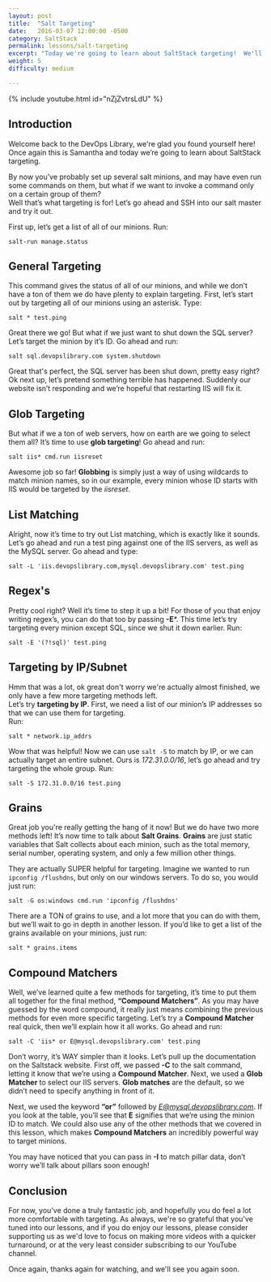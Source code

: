 ```yaml
---
layout: post
title:  "Salt Targeting"
date:   2016-03-07 12:00:00 -0500
category: SaltStack
permalink: lessons/salt-targeting
excerpt: "Today we're going to learn about SaltStack targeting!  We'll cover general, glob, list, regex, and compound matchers, let's go ahead and get started!"
weight: 5
difficulty: medium

---
```

{% include youtube.html id="nZjZvtrsLdU" %}

Introduction
------------
Welcome back to the DevOps Library, we're glad you found yourself here!  Once again this is Samantha and today we’re going to learn about SaltStack targeting.  

By now you’ve probably set up several salt minions, and may have even run some commands on them, but what if we want to invoke a command only on a certain group of them?  
Well that’s what targeting is for!  Let’s go ahead and SSH into our salt master and try it out.  

First up, let’s get a list of all of our minions.  Run:

`salt-run manage.status`

General Targeting
-----------------
This command gives the status of all of our minions, and while we don’t have a ton of them we do have plenty to explain targeting.
First, let’s start out by targeting all of our minions using an asterisk.  Type:

`salt * test.ping`

Great there we go!  But what if we just want to shut down the SQL server?  Let’s target the minion by it’s ID.  Go ahead and run:  

`salt sql.devopslibrary.com system.shutdown`

Great that's perfect, the SQL server has been shut down, pretty easy right?  Ok next up, let’s pretend something terrible has happened.  Suddenly our website isn’t responding and we’re hopeful that restarting IIS will fix it.

Glob Targeting
--------------
But what if we a ton of web servers, how on earth are we going to select them all?  It’s time to use **glob targeting**!  Go ahead and run:

`salt iis* cmd.run iisreset`

Awesome job so far!  **Globbing** is simply just a way of using wildcards to match minion names, so in our example, every minion whose ID starts with IIS would be targeted by the *iisreset*.

List Matching
-------------
Alright, now it’s time to try out List matching, which is exactly like it sounds.  Let’s go ahead and run a test ping against one of the IIS servers, as well as the MySQL server.
Go ahead and type:

`salt -L 'iis.devopslibrary.com,mysql.devopslibrary.com' test.ping`

Regex's
-------
Pretty cool right?  Well it’s time to step it up a bit!  For those of you that enjoy writing regex’s, you can do that too by passing **-E***.  This time let’s try targeting every minion except SQL, since we shut it down earlier.  Run:

`salt -E '(?!sql)' test.ping`

Targeting by IP/Subnet
----------------------
Hmm that was a lot, ok great don't worry we're actually almost finished, we only have a few more targeting methods left.  
Let’s try **targeting by IP**.  First, we need a list of our minion’s IP addresses so that we can use them for targeting.  
Run:

`salt * network.ip_addrs`

Wow that was helpful!  Now we can use `salt -S` to match by IP, or we can actually target an entire subnet.  Ours is *172.31.0.0/16*, let’s go ahead and try targeting the whole group.
Run:

`salt -S 172.31.0.0/16 test.ping`

Grains
------
Great job you're really getting the hang of it now!  But we do have two more methods left!  It’s now time to talk about **Salt Grains**.  **Grains** are just static variables that Salt collects about each minion, such as the total memory, serial number, operating system, and only a few million other things.  

They are actually SUPER helpful for targeting.  Imagine we wanted to run `ipconfig /flushdns`, but only on our windows servers.  To do so, you would just run:

`salt -G os:windows cmd.run 'ipconfig /flushdns'`

There are a TON of grains to use, and a lot more that you can do with them, but we’ll wait to go in depth in another lesson.  If you’d like to get a list of the grains available on your minions, just run:

`salt * grains.items`

Compound Matchers
-----------------
Well, we’ve learned quite a few methods for targeting, it’s time to put them all together for the final method, **“Compound Matchers”**.  As you may have guessed by the word compound, it really just means combining the previous methods for even more specific targeting.  Let’s try a **Compound Matcher** real quick, then we’ll explain how it all works.
Go ahead and run:

`salt -C 'iis* or E@mysql.devopslibrary.com' test.ping`

Don’t worry, it’s WAY simpler than it looks.  Let’s pull up the documentation on the Saltstack website.  First off, we passed **-C** to the salt command, letting it know that we’re using a **Compound Matcher**.  Next, we used a **Glob Matcher** to select our IIS servers.  **Glob matches** are the default, so we didn’t need to specify anything in front of it.

Next, we used the keyword **“or”** followed by *E@mysql.devopslibrary.com*.  If you look at the table, you’ll see that **E** signifies that we’re using the minion ID to match.  We could also use any of the other methods that we covered in this lesson, which makes **Compound Matchers** an incredibly powerful way to target minions.

You may have noticed that you can pass in **-I** to match pillar data, don’t worry we’ll talk about pillars soon enough!  

Conclusion
----------
For now, you've done a truly fantastic job, and hopefully you do feel a lot more comfortable with targeting.  As always, we're so grateful that you've tuned into our lessons, and if you do enjoy our lessons, please consider supporting us as we'd love to focus on making more videos with a quicker turnaround, or at the very least consider subscribing to our YouTube channel.  

Once again, thanks again for watching, and we'll see you again soon.
